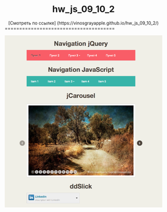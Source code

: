 # <center>hw_js_09_10_2</center>
<center>[Смотреть по ссылке] (https://vinosgrayapple.github.io/hw_js_09_10_2/)</center>
======================================

[![Alt-текст](img/screen.png "Preview")](https://vinosgrayapple.github.io/hw_js_09_10_2/)

